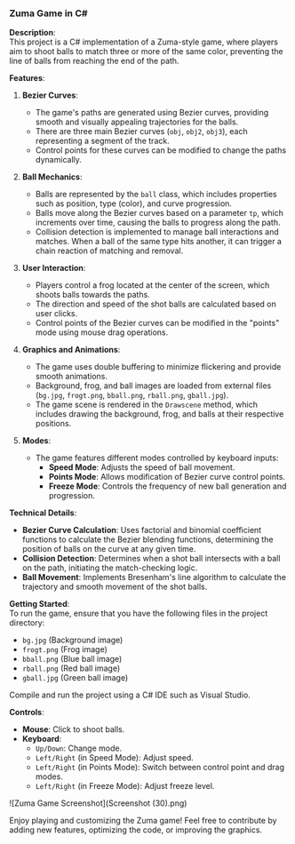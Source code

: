 ### Zuma Game in C#

**Description**:  
This project is a C# implementation of a Zuma-style game, where players aim to shoot balls to match three or more of the same color, preventing the line of balls from reaching the end of the path.

**Features**:

1. **Bezier Curves**:  
    - The game's paths are generated using Bezier curves, providing smooth and visually appealing trajectories for the balls.  
    - There are three main Bezier curves (`obj`, `obj2`, `obj3`), each representing a segment of the track.  
    - Control points for these curves can be modified to change the paths dynamically.

2. **Ball Mechanics**:  
    - Balls are represented by the `ball` class, which includes properties such as position, type (color), and curve progression.  
    - Balls move along the Bezier curves based on a parameter `tp`, which increments over time, causing the balls to progress along the path.  
    - Collision detection is implemented to manage ball interactions and matches. When a ball of the same type hits another, it can trigger a chain reaction of matching and removal.

3. **User Interaction**:  
    - Players control a frog located at the center of the screen, which shoots balls towards the paths.  
    - The direction and speed of the shot balls are calculated based on user clicks.  
    - Control points of the Bezier curves can be modified in the "points" mode using mouse drag operations.

4. **Graphics and Animations**:  
    - The game uses double buffering to minimize flickering and provide smooth animations.  
    - Background, frog, and ball images are loaded from external files (`bg.jpg`, `frogt.png`, `bball.png`, `rball.png`, `gball.jpg`).  
    - The game scene is rendered in the `Drawscene` method, which includes drawing the background, frog, and balls at their respective positions.

5. **Modes**:  
    - The game features different modes controlled by keyboard inputs:  
        - **Speed Mode**: Adjusts the speed of ball movement.  
        - **Points Mode**: Allows modification of Bezier curve control points.  
        - **Freeze Mode**: Controls the frequency of new ball generation and progression.

**Technical Details**:

- **Bezier Curve Calculation**: Uses factorial and binomial coefficient functions to calculate the Bezier blending functions, determining the position of balls on the curve at any given time.  
- **Collision Detection**: Determines when a shot ball intersects with a ball on the path, initiating the match-checking logic.  
- **Ball Movement**: Implements Bresenham's line algorithm to calculate the trajectory and smooth movement of the shot balls.

**Getting Started**:  
To run the game, ensure that you have the following files in the project directory:  
- `bg.jpg` (Background image)  
- `frogt.png` (Frog image)  
- `bball.png` (Blue ball image)  
- `rball.png` (Red ball image)  
- `gball.jpg` (Green ball image)  

Compile and run the project using a C# IDE such as Visual Studio.

**Controls**:

- **Mouse**: Click to shoot balls.  
- **Keyboard**:  
    - `Up/Down`: Change mode.  
    - `Left/Right` (in Speed Mode): Adjust speed.  
    - `Left/Right` (in Points Mode): Switch between control point and drag modes.  
    - `Left/Right` (in Freeze Mode): Adjust freeze level.

![Zuma Game Screenshot](Screenshot (30).png)

Enjoy playing and customizing the Zuma game! Feel free to contribute by adding new features, optimizing the code, or improving the graphics.
